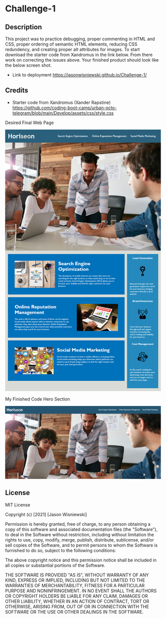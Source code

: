# Challenge-1
## Description
This project was to practice debugging, proper commenting in HTML and CSS, proper ordering of semantic HTML elements, reducing CSS redundency, and creating proper alt attributes for images.  To start download the starter code from Xandromus in the link below.  From there work on correcting the issues above.  Your finished product should look like the below screen shot.

* Link to deployment https://jasonwisniewski.github.io/Challenge-1/

## Credits
* Starter code from Xandromus (Xander Rapstine)  https://github.com/coding-boot-camp/urban-octo-telegram/blob/main/Develop/assets/css/style.css


Desired Final Web Page

<img src="./assets/images/01-html-css-git-homework-demo.png">

My Finished Code Hero Section

<img src="./assets/images/Hero-Final.png">

## License
MIT License

Copyright (c) [2021] [Jason Wisniewski]

Permission is hereby granted, free of charge, to any person obtaining a copy
of this software and associated documentation files (the "Software"), to deal
in the Software without restriction, including without limitation the rights
to use, copy, modify, merge, publish, distribute, sublicense, and/or sell
copies of the Software, and to permit persons to whom the Software is
furnished to do so, subject to the following conditions:

The above copyright notice and this permission notice shall be included in all
copies or substantial portions of the Software.

THE SOFTWARE IS PROVIDED "AS IS", WITHOUT WARRANTY OF ANY KIND, EXPRESS OR
IMPLIED, INCLUDING BUT NOT LIMITED TO THE WARRANTIES OF MERCHANTABILITY,
FITNESS FOR A PARTICULAR PURPOSE AND NONINFRINGEMENT. IN NO EVENT SHALL THE
AUTHORS OR COPYRIGHT HOLDERS BE LIABLE FOR ANY CLAIM, DAMAGES OR OTHER
LIABILITY, WHETHER IN AN ACTION OF CONTRACT, TORT OR OTHERWISE, ARISING FROM,
OUT OF OR IN CONNECTION WITH THE SOFTWARE OR THE USE OR OTHER DEALINGS IN THE
SOFTWARE.
